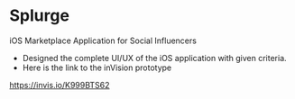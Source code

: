 # Splurge
iOS Marketplace Application for Social Influencers

- Designed the complete UI/UX of the iOS application with given criteria. 
- Here is the link to the inVision prototype

https://invis.io/K999BTS62



